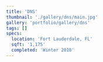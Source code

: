 ```yaml
---
title: 'DNS'
thumbnail: './gallery/dns/main.jpg'
gallery: 'portfolio/gallery/dns'
tags: []
specs:
  location: 'Fort Lauderdale, FL'
  sqft: '1,175'
  completed: 'Winter 2018'
---
```

